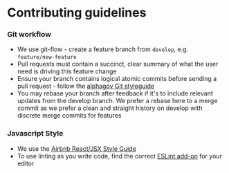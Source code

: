 Contributing guidelines
=======================

### Git workflow

* We use git-flow - create a feature branch from `develop`, e.g. `feature/new-feature`
* Pull requests must contain a succinct, clear summary of what the user need is driving this feature change
* Ensure your branch contains logical atomic commits before sending a pull request - follow the [alphagov Git styleguide](https://github.com/alphagov/styleguides/blob/master/git.md)
* You may rebase your branch after feedback if it's to include relevant updates from the develop branch. We prefer a rebase here to a merge commit as we prefer a clean and straight history on develop with discrete merge commits for features

### Javascript Style

* We use the [Airbnb React/JSX Style Guide](https://github.com/airbnb/javascript)
* To use linting as you write code, find the correct [ESLint add-on](http://eslint.org/docs/user-guide/integrations) for your editor
